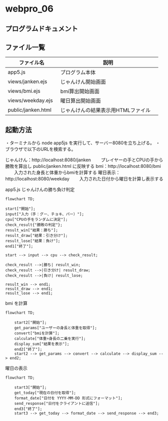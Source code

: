 # webpro_06

## プログラムドキュメント

## ファイル一覧

| ファイル名         | 説明                 |
| ------------------ | -------------------- |
| app5.js            | プログラム本体       |
|views/janken.ejs| じゃんけん開始画面|
| views/bmi.ejs　　　 | bmi算出開始画面|
| views/weekday.ejs | 曜日算出開始画面|
| public/janken.html | じゃんけんの結果表示用HTMLファイル　|



## 起動方法
・ターミナルから node app5js を実行して、サーバー8080を立ち上げる。
・ブラウザで以下のURLを検索する。

じゃんけん：http://localhost:8080/janken
　　プレイヤーの手とCPUの手から勝敗を算出し public/janken.html に反映する
bmi：http://localhost:8080/bmi
　　入力された身長と体重からbmiを計算する
曜日表示：http://localhost:8080/weekday
　　入力された日付から曜日を計算し表示する




app5.js
じゃんけんの勝ち負け判定

```mermaid
flowchart TD;

start["開始"];
input["入力（手：グー、チョキ、パー）"];
cpu["CPUの手をランダムに決定"];
check_result{"勝敗の判定"};
result_win["結果：勝ち"];
result_draw["結果：引き分け"];
result_lose["結果：負け"];
end1["終了"];

start --> input --> cpu --> check_result;

check_result -->|勝ち| result_win;
check_result -->|引き分け| result_draw;
check_result -->|負け| result_lose;

result_win --> end1;
result_draw --> end1;
result_lose --> end1;
```

bmi を計算

```mermaid
flowchart TD;

    start2["開始"];
    get_params["ユーザーの身長と体重を取得"];
    convert["bmiを計算"];
    calculate["体重÷身長の二乗を実行"];
    display_sum["結果を表示"];
    end2["終了"];
    start2 --> get_params --> convert --> calculate --> display_sum --> end2;
```

曜日の表示

```mermaid
flowchart TD;

    start3["開始"];
    get_today["現在の日付を取得"];
    format_date["日付を YYYY-MM-DD 形式にフォーマット"];
    send_response["日付をクライアントに送信"];
    end3["終了"];
    start3 --> get_today --> format_date --> send_response --> end3;
```
